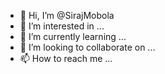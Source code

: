 - 👋 Hi, I’m @SirajMobola
- 👀 I’m interested in ...
- 🌱 I’m currently learning ...
- 💞️ I’m looking to collaborate on ...
- 📫 How to reach me ...

<!---
SirajMobola/SirajMobola is a ✨ special ✨ repository because its `README.md` (this file) appears on your GitHub profile.
You can click the Preview link to take a look at your changes.
--->

